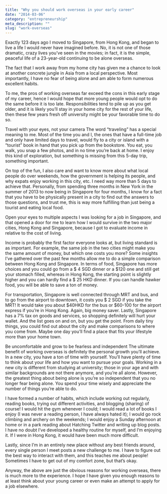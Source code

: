 ```yaml
---
title: "Why you should work overseas in your early career"
date: "2014-03-06"
category: "entrepreneurship"
meta_description: ""
slug: "work-overseas"
---
```


Exactly 123 days ago I moved to Singapore, from Hong Kong, and began to live a life I would never have imagined before. No, it is not one of those dramatic, crazy lives you’ve seen in the movies; in fact, it is the simple, peaceful life of a 23-year-old continuing to be alone overseas.

The fact that I work away from my home city has given me a chance to look at another concrete jungle in Asia from a local perspective. Most importantly, I have no fear of being alone and am able to form numerous excellent habits.

To me, the pros of working overseas far exceed the cons in this early stage of my career, hence I would hope that more young people would opt to do the same before it is too late. Responsibilities tend to pile up as you get older, and it is likely you’ll stay in your home city for the rest of your life, then these few years fresh off university might be your favorable time to do so.

Travel with your eyes, not your camera
The word “traveling” has a special meaning to me. Most of the time you and I, the ones that have a full-time job and only have limited days to travel, would fly to a city or island with a “tourist” book in hand that you pick up from the bookstore. You eat, you walk, you snap a few photos, and in no time you’re back at home. I enjoy this kind of exploration, but something is missing from this 5-day trip, something important.

On top of the fun, I also care and want to know more about what local people do over weekends, how the government is helping its people, and why expats enjoy working in this city, etc. I need way more than 5 days to achieve that. Personally, from spending three months in New York in the summer of 2013 to now being in Singapore for four months, I know for a fact that you have to be physically present in a city to find out the answers to those questions, and trust me, this is way more fulfilling than just being a tourist and eating local food.

Open your eyes to multiple aspects
I was looking for a job in Singapore, and that opened a door for me to learn how I would survive in the two major cities, Hong Kong and Singapore, because I got to evaluate income in relative to the cost of living.

Income is probably the first factor everyone looks at, but living standard is as important. For example, the same job in the two cities might make you the same amount of money, but which one costs you more? Some insights I’ve gathered over the past few months allow me to do a simple comparison between Hong Kong and Singapore. In terms of food, Singapore has more choices and you could go from a $ 4 SGD dinner or a $120 one and still get your stomach filled, whereas in Hong Kong, the starting point is slightly higher and you can hardly find a $ 25 HKD dinner. If you can handle hawker food, you will be able to save a ton of money.

For transportation, Singapore is well connected through MRT and bus, and to go from the airport to downtown, it costs you $ 2 SGD if you take the MRT! It would take you about $40HKD for the bus or $60-100 for the airport express if you’re in Hong Kong. Again, big money saver. Lastly, Singapore has a 7% tax on goods and services, so shopping definitely will hurt your wallet. And the list goes on and on, but you get the point. From daily tiny things, you could find out about the city and make comparisons to where you come from. Maybe one day you’ll find a place that fits your lifestyle more than your home town.

Be uncomfortable and grow to be fearless and independent
The ultimate benefit of working overseas is definitely the personal growth you’ll achieve. In a new city, you have a ton of time with yourself. You’ll have plenty of time to think about your life and how you want to pursue your goals. Working in a new city is different from studying at university; those in your age and with similar backgrounds are not there anymore, and you’re all alone. However, the greatest thing about being alone is you’re so independent that you no longer fear being alone. You spend your time wisely and appreciate the number of things you’re able to do.

I have formed a number of habits, which include working out regularly, reading books, trying out different activities, and blogging (sharing) of course! I would hit the gym whenever I could; I would read a lot of books I enjoy (I was never a reading person, I have always hated it); I would go rock climbing and archery on the weekends; I would enjoy a Sunday afternoon at home or in a park reading about Hatching Twitter and writing up blog posts. I have no doubt I’ve developed a healthy routine for myself, and I’m enjoying it. If I were in Hong Kong, it would have been much more difficult.

Lastly, since I’m in an entirely new place without any best friends around, every single person I meet posts a new challenge to me. I have to figure out the best way to interact with them, and this teaches me about people! Sometimes I have to get out of my comfort zone, but that’s okay.

Anyway, the above are just the obvious reasons for working overseas, there is much more to the experience. I hope I have given you enough reasons to at least think about your young career or even make an attempt to apply for a job elsewhere.